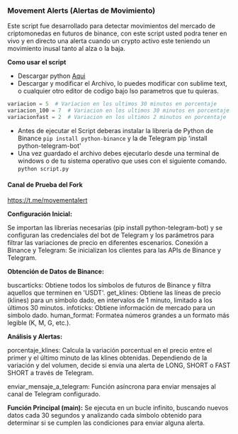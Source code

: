 ### Movement Alerts (Alertas de Movimiento)

Este script fue desarrollado para detectar movimientos del mercado de criptomonedas en futuros de binance, con este script usted podra tener en vivo y en directo una alerta cuando un crypto activo este teniendo un movimiento inusal tanto al alza o la baja.

**Como usar el script**
- Descargar python [Aqui](https://www.python.org/ "Aqui")
- Descargar y modificar el Archivo, lo puedes modificar con sublime text, o cualquier otro editor de codigo bajo lso parametros que tu quieras.
```python
variacion = 5  # Variacion en los ultimos 30 minutos en porcentaje
variacion_100 = 7  # Variacion en los ultimos 30 minutos en porcentaje si tiene menos de 100k de volumen
variacionfast = 2  # Variacion en los ultimos 2 minutos en porcentaje
```
- Antes de ejecutar el Script deberas instalar la libreria de Python de Binance `pip install python-binance` y la de Telegram pip 'install python-telegram-bot'
- Una vez guardado el archivo debes ejecutarlo desde una terminal de windows o de tu sistema operativo que uses con el siguiente comando.
`python script.py`

#### Canal de Prueba del Fork
https://t.me/movementalert

**Configuración Inicial:**

Se importan las librerías necesarias (pip install python-telegram-bot) y se configuran las credenciales del bot de Telegram y los parámetros para filtrar las variaciones de precio en diferentes escenarios.
Conexión a Binance y Telegram: Se inicializan los clientes para las APIs de Binance y Telegram.

**Obtención de Datos de Binance:**

buscarticks: Obtiene todos los símbolos de futuros de Binance y filtra aquellos que terminen en 'USDT'.
get_klines: Obtiene las líneas de precio (klines) para un símbolo dado, en intervalos de 1 minuto, limitado a los últimos 30 minutos.
infoticks: Obtiene información de mercado para un símbolo dado.
human_format: Formatea números grandes a un formato más legible (K, M, G, etc.).

**Análisis y Alertas:**

porcentaje_klines: Calcula la variación porcentual en el precio entre el primer y el último minuto de las klines obtenidas. Dependiendo de la variación y del volumen, decide si envía una alerta de LONG, SHORT o FAST SHORT a través de Telegram.

enviar_mensaje_a_telegram: Función asíncrona para enviar mensajes al canal de Telegram configurado.

**Función Principal (main):**
Se ejecuta en un bucle infinito, buscando nuevos datos cada 30 segundos y analizando cada símbolo obtenido para determinar si se cumplen las condiciones para enviar alguna alerta.

